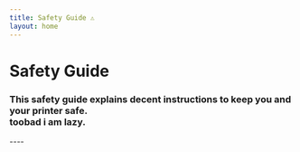 ```yaml
---
title: Safety Guide ⚠️
layout: home
---
```



<h1>Safety Guide</h1>
<h3>This safety guide explains decent instructions to keep you and your printer safe.<br>toobad i am lazy.</h3>
----

